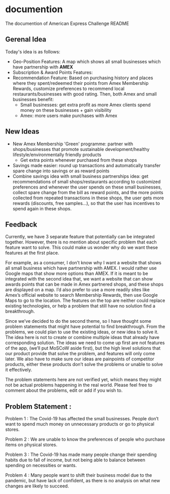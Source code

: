 # documention
The documention of American Express Challenge README

## Gerenal Idea
Today's idea is as follows:
* Geo-Position Features: A map which shows all small businesses which have partnership with **AMEX**
* Subscription & Award Points Features:
* Recommendation Feature:  Based on purchasing history and places where they spent/redeemed their points from Amex Membership Rewards, customize preferences to recommend local restaurants/businesses with good rating. Then, both Amex and small businesses benefit:
   - Small businesses: get extra profit as more Amex clients spend money on these businesses + gain visibility 
   - Amex: more users make purchases with Amex 

## New Ideas
* New Amex Membership 'Green' programme: partner with shops/businesses that promote sustainable development/healthy lifestyle/environmentally friendly products
   - Get extra points whenever purchased from these shops
* Savings made easier: round up transactions and automatically transfer spare change into savings or as reward points
* Combine savings idea with small business partnerships idea: get recommendations of small shops/restaurants according to customized preferences and whenever the user spends on these small businesses, collect spare change from the bill as reward points, and the more points collected from repeated transactions in these shops, the user gets more rewards (discounts, free samples...), so that the user has incentives to spend again in these shops.

## Feedback

Currently, we have 3 separate feature that potentially can be integrated together. However, there is no mention about specific problem that each feature want to solve. This could make us wonder why do we want these features at the first place.

For example, as a consumer, I don’t know why I want a website that shows all small business which have partnership with AMEX. I would rather use Google maps that show more options than AMEX. If it is meant to be integrated with the second idea that, we want a website that can show awards points that can be made in Amex partnered shops, and these shops are displayed on a map. I’d also prefer to use a more readily sites like Amex’s official website to search Membership Rewards, then use Google Maps to go to the location. The features on the top are neither could replace existing technologies, or help a problem that still have no solution find a breakthrough.

Since we’ve decided to do the second theme, so I have thought some problem statements that might have potential to find breakthrough. From the problems, we could plan to use the existing ideas, or new idea to solve it. The idea here is not to create or combine multiple ideas that already have corresponding solution. The ideas we need to come up first are not features of the app, (we’ll put MoSCoW aside first), but the high level solutions that our product provide that solve the problem, and features will only come later. We also have to make sure our ideas are painpoints of competitor products, either these products don’t solve the problems or unable to solve it effectively.

The problem statements here are not verified yet, which means they might not be actual problems happening in the real world. Please feel free to comment about the problems, edit or add if you wish to.

## Problem Statement : 

Problem 1 : The Covid-19 has affected the small businesses. People don’t want to spend much money on unnecessary products or go to physical stores.

Problem 2 : We are unable to know the preferences of people who purchase items on physical stores.

Problem 3 : The Covid-19 has made many people change their spending habits due to fall of income, but not being able to balance between spending on necessities or wants.

Problem 4 : Many people want to shift their business model due to the pandemic, but have lack of confident, as there is no analysis on what new changes are likely to succeed.
